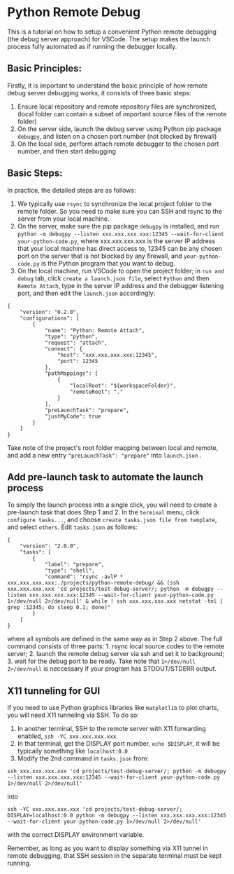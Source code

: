 # Python Remote Debug

This is a tutorial on how to setup a convenient Python remote debugging (the debug server approach) for VSCode. The setup makes the launch process fully automated as if running the debugger locally.

## Basic Principles:
Firstly, it is important to understand the basic principle of how remote debug server debugging works, it consists of three basic steps:
1. Ensure local repository and remote repository files are synchronized, (local folder can contain a subset of important source files of the remote folder)
2. On the server side, launch the debug server using Python pip package `debugpy`, and listen on a chosen port number (not blocked by firewall)
3. On the local side, perform attach remote debugger to the chosen port number, and then start debugging

## Basic Steps:
In practice, the detailed steps are as follows:
1. We typically use `rsync` to synchronize the local project folder to the remote folder. So you need to make sure you can SSH and rsync to the server from your local machine.
2. On the server, make sure the pip package `debugpy` is installed, and run `python -m debugpy --listen xxx.xxx.xxx.xxx:12345 --wait-for-client your-python-code.py`, where xxx.xxx.xxx.xxx is the server IP address that your local machine has direct access to, 12345 can be any chosen port on the server that is not blocked by any firewall, and `your-python-code.py` is the Python program that you want to debug.
3. On the local machine, run VSCode to open the project folder; in `run and debug` tab, click `create a launch.json file`, select `Python` and then `Remote Attach`, type in the server IP address and the debugger listening port, and then edit the `launch.json` accordingly:
```
{
    "version": "0.2.0",
    "configurations": [
        {
            "name": "Python: Remote Attach",
            "type": "python",
            "request": "attach",
            "connect": {
                "host": "xxx.xxx.xxx.xxx:12345",
                "port": 12345
            },
            "pathMappings": [
                {
                    "localRoot": "${workspaceFolder}",
                    "remoteRoot": "."
                }
            ],
            "preLaunchTask": "prepare",
            "justMyCode": true
        }
    ]
}
```
Take note of the project's root folder mapping between local and remote, and add a new entry `"preLaunchTask": "prepare"` into `launch.json` .

## Add pre-launch task to automate the launch process
To simply the launch process into a single click, you will need to create a pre-launch task that does Step 1 and 2. In the `terminal` menu, click `configure tasks...`, and choose `create tasks.json file from template`, and select `others`. Edit `tasks.json` as follows:
```
{
    "version": "2.0.0",
    "tasks": [
        {
            "label": "prepare",
            "type": "shell",
            "command": "rsync -avlP * xxx.xxx.xxx.xxx:./projects/python-remote-debug/ && (ssh xxx.xxx.xxx.xxx 'cd projects/test-debug-server/; python -m debugpy --listen xxx.xxx.xxx.xxx:12345 --wait-for-client your-python-code.py 1>/dev/null 2>/dev/null' & while ! ssh xxx.xxx.xxx.xxx netstat -tnl | grep :12345; do sleep 0.1; done)"
        }
    ]
}
```
where all symbols are defined in the same way as in Step 2 above. The full command consists of three parts: 1. rsync local source codes to the remote server; 2. launch the remote debug server via ssh and set it to background; 3. wait for the debug port to be ready. Take note that `1>/dev/null 2>/dev/null` is neccessary if your program has STDOUT/STDERR output.

## X11 tunneling for GUI
If you need to use Python graphics libraries like `matplotlib` to plot charts, you will need X11 tunneling via SSH. To do so:
1. In another terminal, SSH to the remote server with X11 forwarding enabled, `ssh -YC xxx.xxx.xxx.xxx`
2. In that terminal, get the DISPLAY port number, `echo $DISPLAY`, it will be typically something like `localhost:0.0`
3. Modify the 2nd command in `tasks.json` from:
```
ssh xxx.xxx.xxx.xxx 'cd projects/test-debug-server/; python -m debugpy --listen xxx.xxx.xxx.xxx:12345 --wait-for-client your-python-code.py 1>/dev/null 2>/dev/null'
```
into
```
ssh -YC xxx.xxx.xxx.xxx 'cd projects/test-debug-server/; DISPLAY=localhost:0.0 python -m debugpy --listen xxx.xxx.xxx.xxx:12345 --wait-for-client your-python-code.py 1>/dev/null 2>/dev/null'
```
with the correct DISPLAY environment variable.

Remember, as long as you want to display something via X11 tunnel in remote debugging, that SSH session in the separate terminal must be kept running.